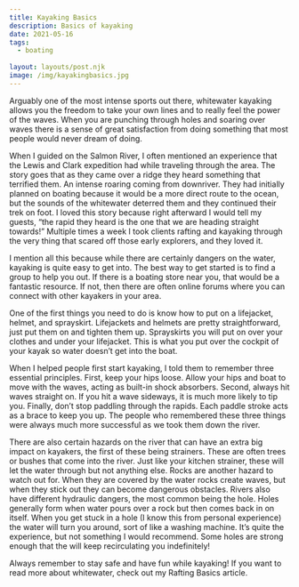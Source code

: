 ```yaml
---
title: Kayaking Basics
description: Basics of kayaking
date: 2021-05-16
tags:
  - boating
  
layout: layouts/post.njk
image: /img/kayakingbasics.jpg
---
```


Arguably one of the most intense sports out there, whitewater kayaking allows you the freedom to take your own lines and to really feel the power of the waves. When you are punching through holes and soaring over waves there is a sense of great satisfaction from doing something that most people would never dream of doing.

When I guided on the Salmon River, I often mentioned an experience that the Lewis and Clark expedition had while traveling through the area. The story goes that as they came over a ridge they heard something that terrified them. An intense roaring coming from downriver. They had initially planned on boating because it would be a more direct route to the ocean, but the sounds of the whitewater deterred them and they continued their trek on foot. I loved this story because right afterward I would tell my guests, “the rapid they heard is the one that we are heading straight towards!” Multiple times a week I took clients rafting and kayaking through the very thing that scared off those early explorers, and they loved it.

I mention all this because while there are certainly dangers on the water, kayaking is quite easy to get into.  The best way to get started is to find a group to help you out. If there is a boating store near you, that would be a fantastic resource. If not, then there are often online forums where you can connect with other kayakers in your area. 

One of the first things you need to do is know how to put on a lifejacket, helmet, and sprayskirt. Lifejackets and helmets are pretty straightforward, just put them on and tighten them up. Sprayskirts you will put on over your clothes and under your lifejacket. This is what you put over the cockpit of your kayak so water doesn’t get into the boat. 

When I helped people first start kayaking, I told them to remember three essential principles. First, keep your hips loose. Allow your hips and boat to move with the waves, acting as built-in shock absorbers. Second, always hit waves straight on. If you hit a wave sideways, it is much more likely to tip you. Finally, don’t stop paddling through the rapids. Each paddle stroke acts as a brace to keep you up. The people who remembered these three things were always much more successful as we took them down the river.

There are also certain hazards on the river that can have an extra big impact on kayakers, the first of these being strainers. These are often trees or bushes that come into the river. Just like your kitchen strainer, these will let the water through but not anything else. Rocks are another hazard to watch out for. When they are covered by the water rocks create waves, but when they stick out they can become dangerous obstacles. Rivers also have different hydraulic dangers, the most common being the hole. Holes generally form when water pours over a rock but then comes back in on itself. When you get stuck in a hole (I know this from personal experience) the water will turn you around, sort of like a washing machine. It’s quite the experience, but not something I would recommend. Some holes are strong enough that the will keep recirculating you indefinitely!

Always remember to stay safe and have fun while kayaking! If you want to read more about whitewater, check out my Rafting Basics article. 